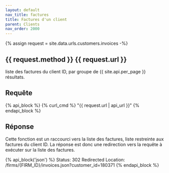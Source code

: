```yaml
---
layout: default
nav_title: factures
title: Factures d'un client
parent: Clients
nav_order: 2000
---
```

{% assign request = site.data.urls.customers.invoices -%}
## {{ request.method }} {{ request.url }}

liste des factures du client ID, par groupe de {{ site.api.per_page }} résultats.

## Requête

{% api_block %}
{% curl_cmd %} "{{ request.url | api_url }}"
{% endapi_block %}

## Réponse

Cette fonction est un raccourci vers la liste des factures, liste restreinte aux factures du client ID.
La réponse est donc une redirection vers la requête à exécuter sur la liste des factures.

{% api_block('json') %}
Status: 302 Redirected
Location: /firms/{FIRM_ID}/invoices.json?customer_id=180371
{% endapi_block %}